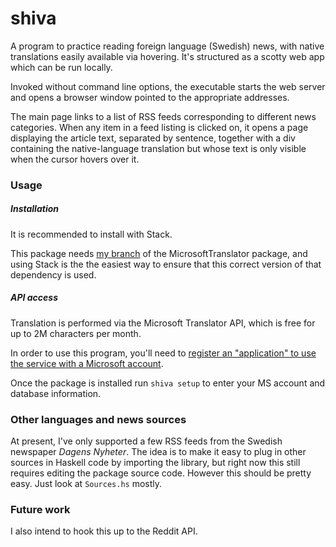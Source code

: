 shiva
=========

A program to practice reading foreign language (Swedish) news, with native translations easily available via hovering. It's structured as a scotty web app which can be run locally.

Invoked without command line options, the executable starts the web server and opens a browser window pointed to the appropriate addresses.

The main page links to a list of RSS feeds corresponding to different news categories. When any item in a feed listing is clicked on, it opens a page displaying the article text, separated by sentence, together with a div containing the native-language translation but whose text is only visible when the cursor hovers over it.

### Usage

##### Installation

It is recommended to install with Stack.

This package needs [my branch](https://github.com/BlackBrane/Microsoft-Translator-Haskell) of the MicrosoftTranslator package, and using Stack is the the easiest way to ensure that this correct version of that dependency is used.

##### API access

Translation is performed via the Microsoft Translator API, which is free for up to 2M characters per month.

In order to use this program, you'll need to [register an "application" to use the service with a Microsoft account](https://www.microsoft.com/en-us/translator/getstarted.aspx).

Once the package is installed run `shiva setup` to enter your MS account and database information.

### Other languages and news sources

At present, I've only supported a few RSS feeds from the Swedish newspaper _Dagens Nyheter_. The idea is to make it easy to plug in other sources in Haskell code by importing the library, but right now this still requires editing the package source code. However this should be pretty easy. Just look at `Sources.hs` mostly.

### Future work

I also intend to hook this up to the Reddit API.
